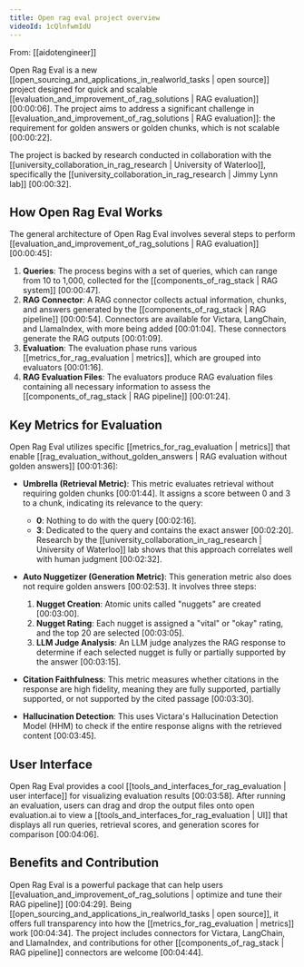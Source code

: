 ```yaml
---
title: Open rag eval project overview
videoId: 1cQlnfwmIdU
---
```


From: [[aidotengineer]] <br/> 

Open Rag Eval is a new [[open_sourcing_and_applications_in_realworld_tasks | open source]] project designed for quick and scalable [[evaluation_and_improvement_of_rag_solutions | RAG evaluation]] <a class="yt-timestamp" data-t="00:00:06">[00:00:06]</a>. The project aims to address a significant challenge in [[evaluation_and_improvement_of_rag_solutions | RAG evaluation]]: the requirement for golden answers or golden chunks, which is not scalable <a class="yt-timestamp" data-t="00:00:22">[00:00:22]</a>.

The project is backed by research conducted in collaboration with the [[university_collaboration_in_rag_research | University of Waterloo]], specifically the [[university_collaboration_in_rag_research | Jimmy Lynn lab]] <a class="yt-timestamp" data-t="00:00:32">[00:00:32]</a>.

## How Open Rag Eval Works

The general architecture of Open Rag Eval involves several steps to perform [[evaluation_and_improvement_of_rag_solutions | RAG evaluation]] <a class="yt-timestamp" data-t="00:00:45">[00:00:45]</a>:

1.  **Queries**: The process begins with a set of queries, which can range from 10 to 1,000, collected for the [[components_of_rag_stack | RAG system]] <a class="yt-timestamp" data-t="00:00:47">[00:00:47]</a>.
2.  **RAG Connector**: A RAG connector collects actual information, chunks, and answers generated by the [[components_of_rag_stack | RAG pipeline]] <a class="yt-timestamp" data-t="00:00:54">[00:00:54]</a>. Connectors are available for Victara, LangChain, and LlamaIndex, with more being added <a class="yt-timestamp" data-t="00:01:04">[00:01:04]</a>. These connectors generate the RAG outputs <a class="yt-timestamp" data-t="00:01:09">[00:01:09]</a>.
3.  **Evaluation**: The evaluation phase runs various [[metrics_for_rag_evaluation | metrics]], which are grouped into evaluators <a class="yt-timestamp" data-t="00:01:16">[00:01:16]</a>.
4.  **RAG Evaluation Files**: The evaluators produce RAG evaluation files containing all necessary information to assess the [[components_of_rag_stack | RAG pipeline]] <a class="yt-timestamp" data-t="00:01:24">[00:01:24]</a>.

## Key Metrics for Evaluation

Open Rag Eval utilizes specific [[metrics_for_rag_evaluation | metrics]] that enable [[rag_evaluation_without_golden_answers | RAG evaluation without golden answers]] <a class="yt-timestamp" data-t="00:01:36">[00:01:36]</a>:

*   **Umbrella (Retrieval Metric)**: This metric evaluates retrieval without requiring golden chunks <a class="yt-timestamp" data-t="00:01:44">[00:01:44]</a>. It assigns a score between 0 and 3 to a chunk, indicating its relevance to the query:
    *   **0**: Nothing to do with the query <a class="yt-timestamp" data-t="00:02:16">[00:02:16]</a>.
    *   **3**: Dedicated to the query and contains the exact answer <a class="yt-timestamp" data-t="00:02:20">[00:02:20]</a>.
    Research by the [[university_collaboration_in_rag_research | University of Waterloo]] lab shows that this approach correlates well with human judgment <a class="yt-timestamp" data-t="00:02:32">[00:02:32]</a>.

*   **Auto Nuggetizer (Generation Metric)**: This generation metric also does not require golden answers <a class="yt-timestamp" data-t="00:02:53">[00:02:53]</a>. It involves three steps:
    1.  **Nugget Creation**: Atomic units called "nuggets" are created <a class="yt-timestamp" data-t="00:03:00">[00:03:00]</a>.
    2.  **Nugget Rating**: Each nugget is assigned a "vital" or "okay" rating, and the top 20 are selected <a class="yt-timestamp" data-t="00:03:05">[00:03:05]</a>.
    3.  **LLM Judge Analysis**: An LLM judge analyzes the RAG response to determine if each selected nugget is fully or partially supported by the answer <a class="yt-timestamp" data-t="00:03:15">[00:03:15]</a>.

*   **Citation Faithfulness**: This metric measures whether citations in the response are high fidelity, meaning they are fully supported, partially supported, or not supported by the cited passage <a class="yt-timestamp" data-t="00:03:30">[00:03:30]</a>.

*   **Hallucination Detection**: This uses Victara's Hallucination Detection Model (HHM) to check if the entire response aligns with the retrieved content <a class="yt-timestamp" data-t="00:03:45">[00:03:45]</a>.

## User Interface

Open Rag Eval provides a cool [[tools_and_interfaces_for_rag_evaluation | user interface]] for visualizing evaluation results <a class="yt-timestamp" data-t="00:03:58">[00:03:58]</a>. After running an evaluation, users can drag and drop the output files onto open evaluation.ai to view a [[tools_and_interfaces_for_rag_evaluation | UI]] that displays all run queries, retrieval scores, and generation scores for comparison <a class="yt-timestamp" data-t="00:04:06">[00:04:06]</a>.

## Benefits and Contribution

Open Rag Eval is a powerful package that can help users [[evaluation_and_improvement_of_rag_solutions | optimize and tune their RAG pipeline]] <a class="yt-timestamp" data-t="00:04:29">[00:04:29]</a>. Being [[open_sourcing_and_applications_in_realworld_tasks | open source]], it offers full transparency into how the [[metrics_for_rag_evaluation | metrics]] work <a class="yt-timestamp" data-t="00:04:34">[00:04:34]</a>. The project includes connectors for Victara, LangChain, and LlamaIndex, and contributions for other [[components_of_rag_stack | RAG pipeline]] connectors are welcome <a class="yt-timestamp" data-t="00:04:44">[00:04:44]</a>.